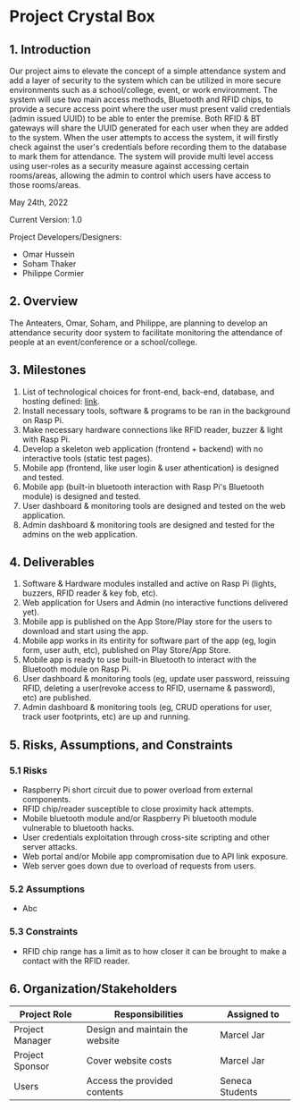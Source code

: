 # Project Crystal Box

## 1. Introduction

Our project aims to elevate the concept of a simple attendance system and add a layer of security to the system which can be utilized in more secure environments such as a school/college, event, or work environment. The system will use two main access methods, Bluetooth and RFID chips, to provide a secure access point where the user must present valid credentials (admin issued UUID) to be able to enter the premise. Both RFID & BT gateways will share the UUID generated for each user when they are added to the system. When the user attempts to access the system, it will firstly check against the user's credentials before recording them to the database to mark them for attendance. The system will provide multi level access using user-roles as a security measure against accessing certain rooms/areas, allowing the admin to control which users have access to those rooms/areas.

May 24th, 2022

Current Version: 1.0

Project Developers/Designers:
- Omar Hussein
- Soham Thaker
- Philippe Cormier

## 2. Overview

The Anteaters, Omar, Soham, and Philippe, are planning to develop an attendance security door system to facilitate monitoring the attendance of people at an event/conference or a school/college.

## 3. Milestones
1. List of technological choices for front-end, back-end, database, and hosting defined: [link](https://github.com/CAPSTONE-2022-2023/Group_04/blob/main/technical_details.md).
2. Install necessary tools, software & programs to be ran in the background on Rasp Pi.
3. Make necessary hardware connections like RFID reader, buzzer & light with Rasp Pi.
4. Develop a skeleton web application (frontend + backend) with no interactive tools (static test pages).
5. Mobile app (frontend, like user login & user athentication) is designed and tested.
6. Mobile app (built-in bluetooth interaction with Rasp Pi's Bluetooth module) is designed and tested.
7. User dashboard & monitoring tools are designed and tested on the web application.
8. Admin dashboard & monitoring tools are designed and tested for the admins on the web application.

## 4. Deliverables 

1. Software & Hardware modules installed and active on Rasp Pi (lights, buzzers, RFID reader & key fob, etc).
2. Web application for Users and Admin (no interactive functions delivered yet).
3. Mobile app is published on the App Store/Play store for the users to download and start using the app.
4. Mobile app works in its entirity for software part of the app (eg, login form, user auth, etc), published on Play Store/App Store.
5. Mobile app is ready to use built-in Bluetooth to interact with the Bluetooth module on Rasp Pi.
6. User dashboard & monitoring tools (eg, update user password, reissuing RFID, deleting a user(revoke access to RFID, username & password), etc) are published.
7. Admin dashboard & monitoring tools (eg, CRUD operations for user, track user footprints, etc) are up and running.

## 5. Risks, Assumptions, and Constraints

### 5.1 Risks

- Raspberry Pi short circuit due to power overload from external components.
- RFID chip/reader susceptible to close proximity hack attempts. 
- Mobile bluetooth module and/or Raspberry Pi bluetooth module vulnerable to bluetooth hacks.
- User credentials exploitation through cross-site scripting and other server attacks.
- Web portal and/or Mobile app compromisation due to API link exposure.
- Web server goes down due to overload of requests from users.

### 5.2 Assumptions

- Abc

### 5.3 Constraints

- RFID chip range has a limit as to how closer it can be brought to make a contact with the RFID reader.

## 6. Organization/Stakeholders

| Project Role | Responsibilities | Assigned to |
| ----------- | ----------- | ----------- |
| Project Manager | Design and maintain the website| Marcel Jar|
| Project Sponsor | Cover website costs | Marcel Jar|
| Users | Access the provided contents  | Seneca Students|
